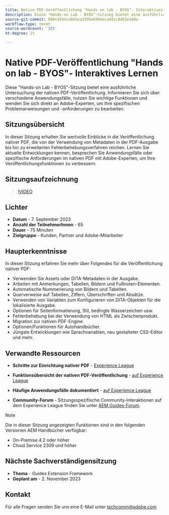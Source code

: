 ```yaml
---
title: Native PDF-Veröffentlichung "Hands on lab - BYOS"- Interaktives Lernen
description: Diese "Hands-on Lab - BYOS"-Sitzung bietet eine ausführliche Untersuchung der nativen PDF-Veröffentlichung. Informieren Sie sich über verschiedene Anwendungsfälle, nutzen Sie wichtige Funktionen und wenden Sie sich direkt an Adobe-Experten, um Ihre spezifischen Problemanweisungen und -anforderungen zu bearbeiten.
source-git-commit: 880cd344ceb65ea339be699ebcad41c0d62e168a
workflow-type: tm+mt
source-wordcount: '325'
ht-degree: 1%

---
```


# Native PDF-Veröffentlichung &quot;Hands on lab - BYOS&quot;- Interaktives Lernen

Diese &quot;Hands-on Lab - BYOS&quot;-Sitzung bietet eine ausführliche Untersuchung der nativen PDF-Veröffentlichung. Informieren Sie sich über verschiedene Anwendungsfälle, nutzen Sie wichtige Funktionen und wenden Sie sich direkt an Adobe-Experten, um Ihre spezifischen Problemanweisungen und -anforderungen zu bearbeiten.

## Sitzungsübersicht

In dieser Sitzung erhalten Sie wertvolle Einblicke in die Veröffentlichung nativer PDF, die von der Verwendung von Metadaten in der PDF-Ausgabe bis hin zu erweiterten Fehlerbehebungsverfahren reichen. Lernen Sie aktuelle Entwicklungen kennen, besprechen Sie Anwendungsfälle oder spezifische Anforderungen im nativen PDF mit Adobe-Experten, um Ihre Veröffentlichungsfunktionen zu verbessern.

## Sitzungsaufzeichnung

>[!VIDEO](https://video.tv.adobe.com/v/3424375/native-pdf-aem-guides?quality=12&learn=on)

## Lichter

- **Datum** - 7. September 2023
- **Anzahl der TeilnehmerInnen** - 65
- **Dauer** - 75 Minuten
- **Zielgruppe** - Kunden, Partner und Adobe-Mitarbeiter

## Haupterkenntnisse

In dieser Sitzung erfahren Sie mehr über Folgendes für die Veröffentlichung nativer PDF:

- Verwenden Sie Assets oder DITA-Metadaten in der Ausgabe.
- Arbeiten mit Anmerkungen, Tabellen, Bildern und Fußnoten-Elementen.
- Automatische Nummerierung von Bildern und Tabellen.
- Querverweise auf Tabellen, Ziffern, Überschriften und Absätze.
- Verwenden von Variablen zum Konfigurieren von DITA-Objekten für die lokalisierte Ausgabe.
- Optionen für Seitenformatierung, Stil, bedingte Wasserzeichen usw.
- Fehlerbehebung bei der Verwendung von HTML als Zwischenprodukt.
- Migration zur nativen PDF-Engine.
- Optionen/Funktionen für Autohandbücher.
- Jüngste Entwicklungen wie Sprachvariablen, neu gestalteter CSS-Editor und mehr.


## Verwandte Ressourcen

- **Schritte zur Einrichtung nativer PDF** - [Experience League](https://experienceleague.adobe.com/docs/experience-manager-guides-learn/tutorials/knowledge-base/kb-articles/publishing/configuring-aem-environment-for-native-pdf-publishing.html?lang=en)

- **Funktionsübersicht der nativen PDF-Veröffentlichung** - [auf Experience League](https://experienceleague.adobe.com/docs/experience-manager-guides-learn/tutorials/knowledge-base/expert-session/native-pdf-publishing-essentials-feb23.html?lang=en)

- **Häufige Anwendungsfälle dokumentiert** - [auf Experience League](https://experienceleague.adobe.com/docs/experience-manager-guides-learn/tutorials/install-guide/on-prem-ig/output-gen-config/config-native-pdf-publish/content-styles/stylesheet.html?lang=en)

- **Community-Forum** - Sitzungsspezifische Community-Interaktionen auf dem Experience League finden Sie unter  [AEM Guides-Forum](https://experienceleaguecommunities.adobe.com/t5/experience-manager-guides/bd-p/xml-documentation-discussions).

>[!NOTE]
>
> Die in dieser Sitzung angezeigten Funktionen sind in den folgenden Versionen AEM Handbücher verfügbar:
> - On-Premise 4.2 oder höher
> - Cloud Service 2309 und höher

## Nächste Sachverständigensitzung

- **Thema** - Guides Extension Framework
- **Geplant am** - 2. November 2023

## Kontakt

Für alle Fragen senden Sie uns eine E-Mail unter <techcomm@adobe.com>
